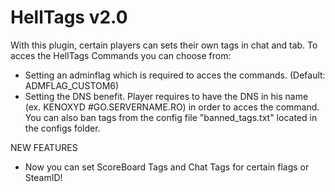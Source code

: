 # HellTags v2.0 
With this plugin, certain players can sets their own tags in chat and tab.
To acces the HellTags Commands you can choose from:
- Setting an adminflag which is required to acces the commands. (Default: ADMFLAG_CUSTOM6)
- Setting the DNS benefit. Player requires to have the DNS in his name (ex. KENOXYD #GO.SERVERNAME.RO) in order to acces the command.
You can also ban tags from the config file "banned_tags.txt" located in the configs folder.

NEW FEATURES
- Now you can set ScoreBoard Tags and Chat Tags for certain flags or SteamID!
 

